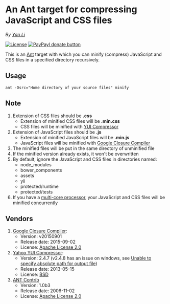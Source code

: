 # An Ant target for compressing JavaScript and CSS files #

*By [Yan Li](https://github.microstrategy.com/yali)*

[![License](https://img.shields.io/badge/License-MIT-brightgreen.svg)](https://github.microstrategy.com/yali/Ant-MinifyJsCss/blob/master/LICENSE.md)
[![PayPayl donate button](http://img.shields.io/badge/paypal-donate-orange.svg)](https://www.paypal.com/cgi-bin/webscr?cmd=_donations&business=silentwait4u%40gmail%2ecom&lc=US&item_name=Yan%20Li&no_note=0&currency_code=USD&bn=PP%2dDonationsBF%3apaypal%2ddonate%2ejpg%3aNonHostedGuest)

This is an [Ant](http://ant.apache.org/) target with which you can minify (compress) JavaScript and CSS files in a specified directory recursively.

## Usage ##
    ant -Dsrc="Home directory of your source files" minify

## Note ##

1. Extension of CSS files should be **.css**
    - Extension of minified CSS files will be **.min.css**
    - CSS files will be minified with [YUI Compressor](http://yui.github.io/yuicompressor/)
2. Extension of JavaScript files should be **.js**
    - Extension of minified JavaScript files will be **.min.js**
    - JavaScript files will be minified with [Google Closure Compiler](https://github.com/google/closure-compiler)
3. The minified files will be put in the same directory of unminified file
4. If the minified version already exists, it won't be overwritten
5. By default, ignore the JavaScript and CSS files in directories named:
    - node_modules
    - bower_components
    - assets
    - yii
    - protected/runtime
    - protected/tests
6. If you have a [multi-core processor](https://en.wikipedia.org/wiki/Multi-core_processor), your JavaScript and CSS files will be minified concurrently

## Vendors ##

1. [Google Closure Compiler](https://github.com/google/closure-compiler):
    - Version:        v20150901
    - Release date:   2015-09-02
    - License:        [Apache License 2.0](https://github.com/google/closure-compiler#closure-compiler-license)
2. [Yahoo YUI Compressor](http://yui.github.io/yuicompressor/):
    - Version:        2.4.7 (v2.4.8 has an issue on windows, see [Unable to specify absolute path for output file](https://github.com/yui/yuicompressor/issues/78))
    - Release date:   2013-05-15
    - License:        [BSD](https://github.com/yui/yuicompressor/blob/master/LICENSE.TXT)
3. [ANT Contrib](http://ant-contrib.sourceforge.net/)
    - Version:        1.0b3
    - Release date:   2006-11-02
    - License:        [Apache License 2.0](https://github.com/google/closure-compiler#closure-compiler-license)